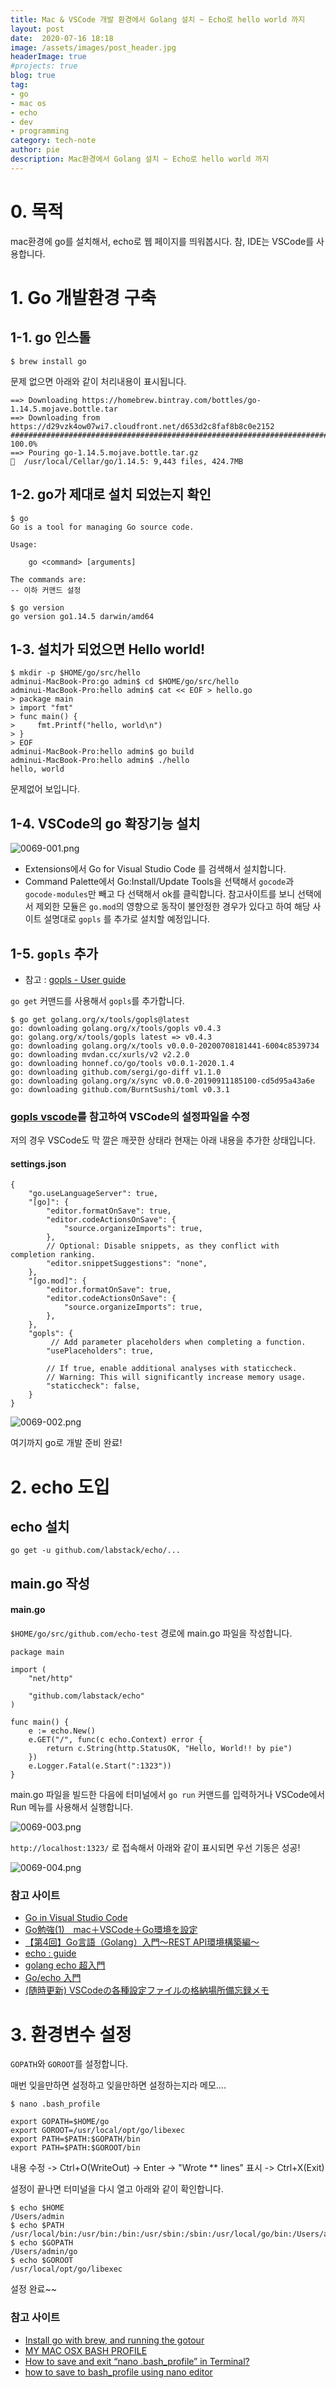 ```yaml
---
title: Mac & VSCode 개발 환경에서 Golang 설치 ~ Echo로 hello world 까지
layout: post
date:  2020-07-16 18:18
image: /assets/images/post_header.jpg
headerImage: true
#projects: true
blog: true
tag:
- go
- mac os
- echo
- dev
- programming
category: tech-note
author: pie
description: Mac환경에서 Golang 설치 ~ Echo로 hello world 까지
---
```


# 0. 목적
mac환경에 go를 설치해서, echo로 웹 페이지를 띄워봅시다. 참, IDE는 VSCode를 사용합니다.

# 1. Go 개발환경 구축

## 1-1. go 인스톨
```
$ brew install go
```

문제 없으면 아래와 같이 처리내용이 표시됩니다.
```
==> Downloading https://homebrew.bintray.com/bottles/go-1.14.5.mojave.bottle.tar
==> Downloading from https://d29vzk4ow07wi7.cloudfront.net/d653d2c8faf8b8c0e2152
######################################################################## 100.0%
==> Pouring go-1.14.5.mojave.bottle.tar.gz
🍺  /usr/local/Cellar/go/1.14.5: 9,443 files, 424.7MB
```

## 1-2. go가 제대로 설치 되었는지 확인
```
$ go
Go is a tool for managing Go source code.

Usage:

	go <command> [arguments]

The commands are:
-- 이하 커맨드 설정
```

```
$ go version
go version go1.14.5 darwin/amd64
```

## 1-3. 설치가 되었으면 Hello world!
```
$ mkdir -p $HOME/go/src/hello
adminui-MacBook-Pro:go admin$ cd $HOME/go/src/hello
adminui-MacBook-Pro:hello admin$ cat << EOF > hello.go 
> package main
> import "fmt"
> func main() {
>     fmt.Printf("hello, world\n")
> }
> EOF
adminui-MacBook-Pro:hello admin$ go build
adminui-MacBook-Pro:hello admin$ ./hello
hello, world
```
문제없어 보입니다.

## 1-4. VSCode의 go 확장기능 설치

![0069-001.png](/assets/images/post/0069-001.png)

- Extensions에서 Go for Visual Studio Code 를 검색해서 설치합니다.
- Command Palette에서 Go:Install/Update Tools을 선택해서 ```gocode```과 ```gocode-modules```만 빼고 다 선택해서 ok를 클릭합니다.
참고사이트를 보니 선택에서 제외한 모듈은 ```go.mod```의 영향으로 동작이 불안정한 경우가 있다고 하여 해당 사이트 설명대로 ```gopls``` 를 추가로 설치할 예정입니다.

## 1-5. ```gopls``` 추가
- 참고 : [gopls - User guide](https://github.com/golang/tools/blob/master/gopls/doc/user.md)

```go get``` 커맨드를 사용해서 ```gopls```를 추가합니다.
```
$ go get golang.org/x/tools/gopls@latest
go: downloading golang.org/x/tools/gopls v0.4.3
go: golang.org/x/tools/gopls latest => v0.4.3
go: downloading golang.org/x/tools v0.0.0-20200708181441-6004c8539734
go: downloading mvdan.cc/xurls/v2 v2.2.0
go: downloading honnef.co/go/tools v0.0.1-2020.1.4
go: downloading github.com/sergi/go-diff v1.1.0
go: downloading golang.org/x/sync v0.0.0-20190911185100-cd5d95a43a6e
go: downloading github.com/BurntSushi/toml v0.3.1
```

### [gopls vscode](https://github.com/golang/tools/blob/master/gopls/doc/vscode.md)를 참고하여 VSCode의 설정파일을 수정
저의 경우 VSCode도 막 깔은 깨끗한 상태라 현재는 아래 내용을 추가한 상태입니다.

#### settings.json
```
{
    "go.useLanguageServer": true,
    "[go]": {
        "editor.formatOnSave": true,
        "editor.codeActionsOnSave": {
            "source.organizeImports": true,
        },
        // Optional: Disable snippets, as they conflict with completion ranking.
        "editor.snippetSuggestions": "none",
    },
    "[go.mod]": {
        "editor.formatOnSave": true,
        "editor.codeActionsOnSave": {
            "source.organizeImports": true,
        },
    },
    "gopls": {
         // Add parameter placeholders when completing a function.
        "usePlaceholders": true,
    
        // If true, enable additional analyses with staticcheck.
        // Warning: This will significantly increase memory usage.
        "staticcheck": false,
    }
}
```

![0069-002.png](/assets/images/post/0069-002.png)

여기까지 go로 개발 준비 완료!

# 2. echo 도입

## echo 설치
```
go get -u github.com/labstack/echo/...
```

## main.go 작성
#### main.go

```$HOME/go/src/github.com/echo-test``` 경로에 main.go 파일을 작성합니다.

```
package main

import (
	"net/http"

	"github.com/labstack/echo"
)

func main() {
	e := echo.New()
	e.GET("/", func(c echo.Context) error {
		return c.String(http.StatusOK, "Hello, World!! by pie")
	})
	e.Logger.Fatal(e.Start(":1323"))
}
```
main.go 파일을 빌드한 다음에 터미널에서 ```go run``` 커맨드를 입력하거나 VSCode에서 Run 메뉴를 사용해서 실행합니다.

![0069-003.png](/assets/images/post/0069-003.png)

```http://localhost:1323/``` 로 접속해서 아래와 같이 표시되면 우선 기동은 성공!

![0069-004.png](/assets/images/post/0069-004.png)

### 참고 사이트
- [Go in Visual Studio Code](https://code.visualstudio.com/docs/languages/go)
- [Go勉強(1)　mac＋VSCode＋Go環境を設定](https://qiita.com/oruharo/items/545378eae5c707f717ed)
- [【第4回】Go言語（Golang）入門～REST API環境構築編～](https://rightcode.co.jp/blog/information-technology/golang-introduction-rest-api)
- [echo : guide](https://echo.labstack.com/guide)
- [golang echo 超入門](https://hawksnowlog.blogspot.com/2019/04/tutorial-golang-echo.html)
- [Go/echo 入門](https://qiita.com/pylor1n/items/36912a47c893ea5782cc)
- [(随時更新) VSCodeの各種設定ファイルの格納場所備忘録メモ](https://qiita.com/y-vectorfield/items/f9df044981ef29083318)

# 3. 환경변수 설정
```GOPATH```와 ```GOROOT```를 설정합니다.

매번 잊을만하면 설정하고 잊을만하면 설정하는지라 메모....

```
$ nano .bash_profile
```
```
export GOPATH=$HOME/go
export GOROOT=/usr/local/opt/go/libexec
export PATH=$PATH:$GOPATH/bin
export PATH=$PATH:$GOROOT/bin
```
내용 수정 -> Ctrl+O(WriteOut) -> Enter -> "Wrote ** lines" 표시 -> Ctrl+X(Exit)

설정이 끝나면 터미널을 다시 열고 아래와 같이 확인합니다.

```
$ echo $HOME
/Users/admin
$ echo $PATH
/usr/local/bin:/usr/bin:/bin:/usr/sbin:/sbin:/usr/local/go/bin:/Users/admin/go/bin:/usr/local/opt/go/libexec/bin
$ echo $GOPATH
/Users/admin/go
$ echo $GOROOT
/usr/local/opt/go/libexec 
```
설정 완료~~

### 참고 사이트
- [Install go with brew, and running the gotour](https://stackoverflow.com/questions/12843063/install-go-with-brew-and-running-the-gotour)
- [MY MAC OSX BASH PROFILE](https://natelandau.com/my-mac-osx-bash_profile/)
- [How to save and exit “nano .bash_profile” in Terminal?](https://apple.stackexchange.com/questions/52461/how-to-save-and-exit-nano-bash-profile-in-terminal)
- [how to save to bash_profile using nano editor](https://stackoverflow.com/questions/31762524/how-to-save-to-bash-profile-using-nano-editor)
